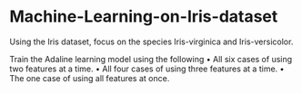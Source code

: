 # Machine-Learning-on-Iris-dataset
Using  the Iris dataset,  focus  on  the species  Iris-virginica and  Iris-versicolor. 

Train the  Adaline  learning  model  using  the  following 
  • All  six  cases  of  using  two  features  at  a  time. 
  • All  four  cases  of  using  three  features  at  a  time. 
  • The  one  case  of  using  all  features  at  once.

